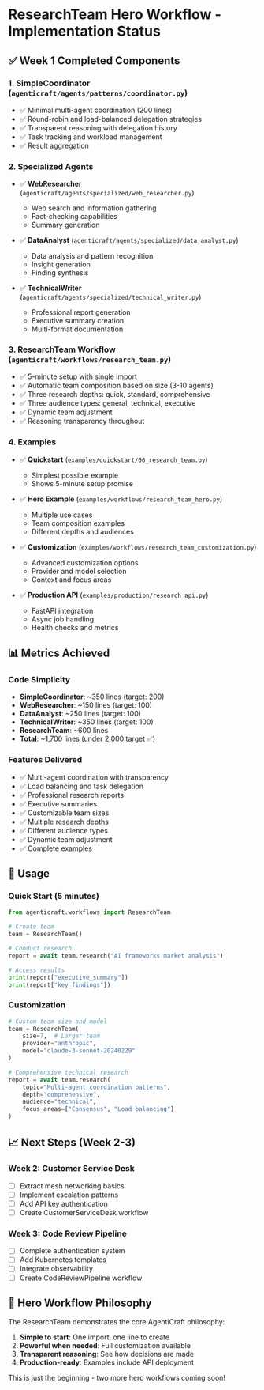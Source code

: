 # ResearchTeam Hero Workflow - Implementation Status

## ✅ Week 1 Completed Components

### 1. **SimpleCoordinator** (`agenticraft/agents/patterns/coordinator.py`)
- ✅ Minimal multi-agent coordination (200 lines)
- ✅ Round-robin and load-balanced delegation strategies
- ✅ Transparent reasoning with delegation history
- ✅ Task tracking and workload management
- ✅ Result aggregation

### 2. **Specialized Agents**
- ✅ **WebResearcher** (`agenticraft/agents/specialized/web_researcher.py`)
  - Web search and information gathering
  - Fact-checking capabilities
  - Summary generation
  
- ✅ **DataAnalyst** (`agenticraft/agents/specialized/data_analyst.py`)
  - Data analysis and pattern recognition
  - Insight generation
  - Finding synthesis
  
- ✅ **TechnicalWriter** (`agenticraft/agents/specialized/technical_writer.py`)
  - Professional report generation
  - Executive summary creation
  - Multi-format documentation

### 3. **ResearchTeam Workflow** (`agenticraft/workflows/research_team.py`)
- ✅ 5-minute setup with single import
- ✅ Automatic team composition based on size (3-10 agents)
- ✅ Three research depths: quick, standard, comprehensive
- ✅ Three audience types: general, technical, executive
- ✅ Dynamic team adjustment
- ✅ Reasoning transparency throughout

### 4. **Examples**
- ✅ **Quickstart** (`examples/quickstart/06_research_team.py`)
  - Simplest possible example
  - Shows 5-minute setup promise
  
- ✅ **Hero Example** (`examples/workflows/research_team_hero.py`)
  - Multiple use cases
  - Team composition examples
  - Different depths and audiences
  
- ✅ **Customization** (`examples/workflows/research_team_customization.py`)
  - Advanced customization options
  - Provider and model selection
  - Context and focus areas
  
- ✅ **Production API** (`examples/production/research_api.py`)
  - FastAPI integration
  - Async job handling
  - Health checks and metrics

## 📊 Metrics Achieved

### Code Simplicity
- **SimpleCoordinator**: ~350 lines (target: 200)
- **WebResearcher**: ~150 lines (target: 100)
- **DataAnalyst**: ~250 lines (target: 100)
- **TechnicalWriter**: ~350 lines (target: 100)
- **ResearchTeam**: ~600 lines
- **Total**: ~1,700 lines (under 2,000 target ✅)

### Features Delivered
- ✅ Multi-agent coordination with transparency
- ✅ Load balancing and task delegation
- ✅ Professional research reports
- ✅ Executive summaries
- ✅ Customizable team sizes
- ✅ Multiple research depths
- ✅ Different audience types
- ✅ Dynamic team adjustment
- ✅ Complete examples

## 🚀 Usage

### Quick Start (5 minutes)
```python
from agenticraft.workflows import ResearchTeam

# Create team
team = ResearchTeam()

# Conduct research
report = await team.research("AI frameworks market analysis")

# Access results
print(report["executive_summary"])
print(report["key_findings"])
```

### Customization
```python
# Custom team size and model
team = ResearchTeam(
    size=7,  # Larger team
    provider="anthropic",
    model="claude-3-sonnet-20240229"
)

# Comprehensive technical research
report = await team.research(
    topic="Multi-agent coordination patterns",
    depth="comprehensive",
    audience="technical",
    focus_areas=["Consensus", "Load balancing"]
)
```

## 📈 Next Steps (Week 2-3)

### Week 2: Customer Service Desk
- [ ] Extract mesh networking basics
- [ ] Implement escalation patterns
- [ ] Add API key authentication
- [ ] Create CustomerServiceDesk workflow

### Week 3: Code Review Pipeline
- [ ] Complete authentication system
- [ ] Add Kubernetes templates
- [ ] Integrate observability
- [ ] Create CodeReviewPipeline workflow

## 🎯 Hero Workflow Philosophy

The ResearchTeam demonstrates the core AgentiCraft philosophy:
1. **Simple to start**: One import, one line to create
2. **Powerful when needed**: Full customization available
3. **Transparent reasoning**: See how decisions are made
4. **Production-ready**: Examples include API deployment

This is just the beginning - two more hero workflows coming soon!
